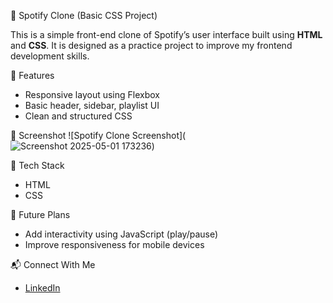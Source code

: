 
 🎵 Spotify Clone (Basic CSS Project)

This is a simple front-end clone of Spotify’s user interface built using **HTML** and **CSS**. It is designed as a practice project to improve my frontend development skills.

 🚀 Features
- Responsive layout using Flexbox
- Basic header, sidebar, playlist UI
- Clean and structured CSS

 📸 Screenshot
![Spotify Clone Screenshot](![Screenshot 2025-05-01 173236](https://github.com/user-attachments/assets/0ea632df-8de2-4692-a8cd-664d2a517552)) 

 📁 Tech Stack
- HTML
- CSS

 🧠 Future Plans
- Add interactivity using JavaScript (play/pause)
- Improve responsiveness for mobile devices

 📬 Connect With Me
- [LinkedIn](www.linkedin.com/in/komal-deogade-626296257)


